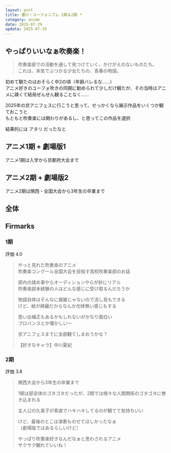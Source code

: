 ```yaml
---
layout: post
title: 響け！ユーフォニアム 1期＆2期 *
category: anime
date: 2025-07-29
updata: 2025-07-29
---
```


## やっぱりいいなぁ吹奏楽！

> 吹奏楽部での活動を通して見つけていく、かけがえのないものたち。  
> これは、本気でぶつかる少女たちの、青春の物語。

初めて観たのはおそらく中2の頃（年齢バレるな……）  
アニメ好きのユーフォ吹きの同期に勧められて少しだけ観たが、その当時はアニメに疎くて結局ぜんぜん観ることなく……

2025年の京アニフェスに行こうと思って、せっかくなら展示作品をいくつか観ておこうと  
もともと吹奏楽には関わりがあるし、と思ってこの作品を選択

結果的には アタリ だったなと

## アニメ1期 + 劇場版1

アニメ1期は入学から京都府大会まで

## アニメ2期 + 劇場版2

アニメ2期は関西・全国大会から3年生の卒業まで

## 全体

## Firmarks

### 1期

評価 4.0

> やっと見れた吹奏楽のアニメ  
> 吹奏楽コンクール全国大会を目指す高校吹奏楽部のお話
>
> 部内の揉め事やらオーディションやらが妙にリアル  
> 吹奏楽部未経験の人はどんな感じに受け取るんだろうか
>
> 物語自体はそんなに複雑じゃないので流し見もできる  
> けど、絵が綺麗だからなんか勿体無い感じもする
>
> 思い出補正もあるかもしれないがかなり面白い  
> プロバンスとか懐かしいー
>
> 京アニフェスまでに全部観てしまおうかな？
>
> 【好きなキャラ】中川夏紀

### 2期

評価 3.8

> 関西大会から3年生の卒業まで
>
> 1期は部全体のゴタゴタだったが、2期では様々な人間関係のゴタゴタに巻き込まれる
>
> 主人公の久美子が素直でハキハキしてるのが観てて気持ちいい
>
> けど、最後のとこは演奏ものせてほしかったなぁ  
> （劇場版ではあるらしいけど）
>
> やっぱり吹奏楽好きなんだなぁと思わされるアニメ  
> サクサク観れていいね！
